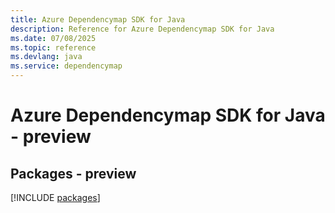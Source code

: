 ```yaml
---
title: Azure Dependencymap SDK for Java
description: Reference for Azure Dependencymap SDK for Java
ms.date: 07/08/2025
ms.topic: reference
ms.devlang: java
ms.service: dependencymap
---
```

# Azure Dependencymap SDK for Java - preview
## Packages - preview
[!INCLUDE [packages](dependencymap-index.md)]
